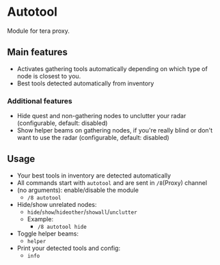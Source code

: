 # Autotool

Module for tera proxy.

## Main features
- Activates gathering tools automatically depending on which type of node is closest to you.
- Best tools detected automatically from inventory

### Additional features
- Hide quest and non-gathering nodes to unclutter your radar (configurable, default: disabled)
- Show helper beams on gathering nodes, if you're really blind or don't want to use the radar (configurable, default: disabled)

## Usage
- Your best tools in inventory are detected automatically
- All commands start with `autotool` and are sent in `/8`(Proxy) channel
- (no arguments): enable/disable the module
  - `/8 autotool`
- Hide/show unrelated nodes:
  - `hide`/`show`/`hideother`/`showall`/`unclutter`
  - Example:
    - `/8 autotool hide`
- Toggle helper beams:
  - `helper`
- Print your detected tools and config:
  - `info`